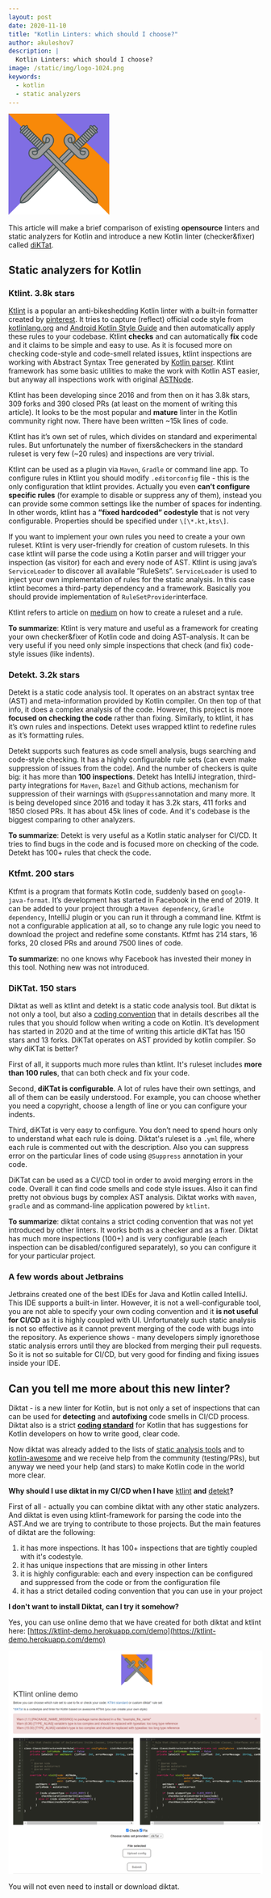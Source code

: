 ```yaml
---
layout: post
date: 2020-11-10
title: "Kotlin Linters: which should I choose?"
author: akuleshov7
description: |
  Kotlin Linters: which should I choose?
image: /static/img/logo-1024.png
keywords:
  - kotlin
  - static analyzers
---
```

<img src="/static/img/logo-1024.png" width="200em">

This article will make a brief comparison of existing **opensource** linters and static analyzers for Kotlin and introduce a new Kotlin linter (checker&fixer) called [diKTat](https://github.com/cqfn/diKTat).

## **Static analyzers for Kotlin**

### Ktlint. 3.8k stars

[Ktlint](https://github.com/pinterest/ktlint) is a popular an anti-bikeshedding Kotlin linter with a built-in formatter created by [pinterest](https://github.com/pinterest).
It tries to capture (reflect) official code style from [kotlinlang.org](https://kotlinlang.org/docs/reference/coding-conventions.html) and [Android Kotlin Style Guide](https://developer.android.com/kotlin/style-guide) and then automatically apply these rules to your codebase.
Ktlint **checks** and can automatically **fix** code and it claims to be simple and easy to use. As it is focused more on checking code-style and code-smell related issues, ktlint inspections are working with Abstract Syntax Tree generated by [Kotlin parser](https://github.com/JetBrains/kotlin/tree/master/compiler).
Ktlint framework has some basic utilities to make the work with Kotlin AST easier, but anyway all inspections work with original [ASTNode](https://github.com/JetBrains/intellij-community/blob/master/platform/core-api/src/com/intellij/lang/ASTNode.java).  

Ktlint has been developing since 2016 and from then on it has 3.8k stars, 309 forks and 390 closed PRs (at least on the moment of writing this article). It looks to be the most popular and **mature** linter in the Kotlin community right now.
There have been written ~15k lines of code.

Ktlint has it’s own set of rules, which divides on standard and experimental rules. But unfortunately the number of fixers&checkers in the standard ruleset is very few (~20 rules) and inspections are very trivial. 

Ktlint can be used as a plugin via `Maven`, `Gradle` or command line app. To configure rules in Ktlint you should modify `.editorconfig` file - this is the only configuration that ktlint provides.
Actually you even **can’t configure specific rules** (for example to disable or suppress any of them), instead you can provide some common settings like the number of spaces for indenting.
In other words, ktlint has a **”fixed hardcoded” codestyle** that is not very configurable. Properties should be specified under `\[\*.kt,kts\]`.

If you want to implement your own rules you need to create a your own ruleset. Ktlint is very user-friendly for creation of custom rulesets.
In this case ktlint will parse the code using a Kotlin parser and will trigger your inspection (as visitor) for each and every node of AST.
Ktlint is using java’s `ServiceLoader` to discover all available ”RuleSets”. `ServiceLoader` is used to inject your own implementation of rules for the static analysis.
In this case ktlint becomes a third-party dependency and a framework.
Basically you should provide implementation of `RuleSetProvider`interface.

Ktlint refers to article on [medium](https://medium.com/@vanniktech/writing-your-first-ktlint-rule-5a1707f4ca5b) on how to create a ruleset and a rule.

**To summarize**: Ktlint is very mature and useful as a framework for creating your own checker&fixer of Kotlin code and doing AST-analysis.
It can be very useful if you need only simple inspections that check (and fix) code-style issues (like indents). 

### Detekt. 3.2k stars

Detekt is a static code analysis tool. It operates on an abstract syntax tree (AST) and meta-information provided by Kotlin compiler.
On then top of that info, it does a complex analysis of the code.
However, this project is more **focused on checking the code** rather than fixing.
Similarly, to ktlint, it has it’s own rules and inspections. 
Detekt uses wrapped ktlint to redefine rules as it’s formatting rules.

Detekt supports such features as code smell analysis, bugs searching and code-style checking. 
It has a highly configurable rule sets (can even make suppression of issues from the code). And the number of checkers is quite big: it has more than **100 inspections**.
Detekt has IntelliJ integration, third-party integrations for `Maven`, `Bazel` and Github actions, mechanism for suppression of their warnings with `@Suppress`annotation and many more. 
It is being developed since 2016 and today it has 3.2k stars, 411 forks and 1850 closed PRs. It has about 45k lines of code. And it's codebase is the biggest comparing to other analyzers.

**To summarize**: Detekt is very useful as a Kotlin static analyser for CI/CD.
It tries to find bugs in the code and is focused more on checking of the code.
Detekt has 100+ rules that check the code.

### Ktfmt. 200 stars

Ktfmt is a program that formats Kotlin code, suddenly based on `google-java-format`.
It’s development has started in Facebook in the end of 2019.
It can be added to your project through a `Maven dependency`, `Gradle dependency`, IntelliJ plugin or you can run it through a command line.
Ktfmt is not a configurable application at all, so to change any rule logic you need to download the project and redefine some constants. 
Ktfmt has 214 stars, 16 forks, 20 closed PRs and around 7500 lines of code.

**To summarize**: no one knows why Facebook has invested their money in this tool. Nothing new was not introduced.

### DiKTat. 150 stars 

Diktat as well as ktlint and detekt is a static code analysis tool.
But diktat is not only a tool, but also a [coding convention](https://github.com/cqfn/diKTat/blob/master/info/guide/diktat-coding-convention.md) that in details describes all the rules that you should follow when writing a code on Kotlin.
It’s development has started in 2020 and at the time of writing this article diKTat has 150 stars and 13 forks. DiKTat operates on AST provided by kotlin compiler.
So why diKTat is better?
 
First of all, it supports much more rules than ktlint. 
It's ruleset includes **more than 100 rules**, that can both check and fix your code.

Second, **diKTat is configurable**. A lot of rules have their own settings, and all of them can be easily understood.
For example, you can choose whether you need a copyright, choose a length of line or you can configure your indents.
 
Third, diKTat is very easy to configure. You don’t need to spend hours only to understand what each rule is doing.
Diktat's ruleset is a `.yml` file, where each rule is commented out with the description.
Also you can suppress error on the particular lines of code using `@Suppress` annotation in your code.
 
DiKTat can be used as a CI/CD tool in order to avoid merging errors in the code. Overall it can find code smells and code style issues.
Also it can find pretty not obvious bugs by complex AST analysis. Diktat works with `maven`, `gradle` and as command-line application powered by `ktlint`.

**To summarize**: diktat contains a strict coding convention that was not yet introduced by other linters. It works both as a checker and as a fixer.
Diktat has much more inspections (100+) and is very configurable (each inspection can be disabled/configured separately), so you can configure it for your particular project.

### A few words about Jetbrains

Jetbrains created one of the best IDEs for Java and Kotlin called IntelliJ. This IDE supports a built-in linter. However, it is not a well-configurable tool, you are not able to specify your own coding convention and it **is not useful for CI/CD** as it is highly coupled with UI. Unfortunately such static analysis is not so effective as it cannot prevent merging of the code with bugs into the repository. As experience shows - many developers simply ignorethose static analysis errors until they are blocked from merging their pull requests. So it is not so suitable for CI/CD, but very good for finding and fixing issues inside your IDE.

## Can you tell me more about this new linter?

Diktat - is a new linter for Kotlin, but is not only a set of inspections that can can be used for **detecting** and **autofixing** code smells in CI/CD process. Diktat also is a strict [**coding standard**](https://github.com/cqfn/diKTat/blob/master/info/guide/diktat-coding-convention.md) for Kotlin that has suggestions for Kotlin developers on how to write good, clear code.

Now diktat was already added to the lists of [static analysis tools](https://github.com/analysis-tools-dev/static-analysis) and to [kotlin-awesome](https://github.com/KotlinBy/awesome-kotlin) and we receive help from the community (testing/PRs), but anyway we need your help (and stars) to make Kotlin code in the world more clear.

**Why should I use diktat in my CI/CD when I have** [ktlint](https://github.com/pinterest/ktlint) **and** [detekt](https://github.com/detekt/detekt)**?**

First of all - actually you can combine diktat with any other static analyzers. And diktat is even using ktlint-framework for parsing the code into the AST.And we are trying to contribute to those projects. But the main features of diktat are the following:

1. it has more inspections. It has 100+ inspections that are tightly coupled with it's codestyle.
2. it has unique inspections that are missing in other linters
3. it is highly configurable: each and every inspection can be configured and suppressed from the code or from the configuration file
4. it has a strict detailed coding convention that you can use in your project

**I don't want to install Diktat, can I try it somehow?**

Yes, you can use online demo that we have created for both diktat and ktlint here: [https://ktlint-demo.herokuapp.com/demo](https://ktlint-demo.herokuapp.com/demo)

<img src="/static/img/demo.png">

You will not even need to install or download diktat.
